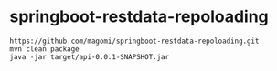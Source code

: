 # springboot-restdata-repoloading

    https://github.com/magomi/springboot-restdata-repoloading.git
    mvn clean package
    java -jar target/api-0.0.1-SNAPSHOT.jar
